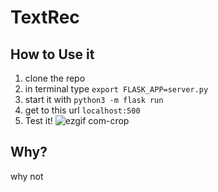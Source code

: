 # TextRec

## How to Use it
1. clone the repo 
2. in terminal type `export FLASK_APP=server.py`
3. start it with `python3 -m flask run`
4. get to this url `localhost:500`
5. Test it! ![ezgif com-crop](https://user-images.githubusercontent.com/32599057/60686133-bb477a80-9eaf-11e9-8f88-42e720495668.gif)
## Why?
why not

